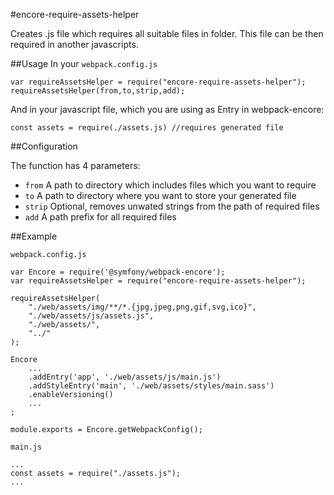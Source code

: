 #encore-require-assets-helper

Creates .js file which requires all suitable files in folder. This file can be then required in another javascripts. 

##Usage
In your `webpack.config.js`
```
var requireAssetsHelper = require("encore-require-assets-helper");
requireAssetsHelper(from,to,strip,add);
```

And in your javascript file, which you are using as Entry in webpack-encore:

```
const assets = require(./assets.js) //requires generated file
```

##Configuration

The function has 4 parameters:

* `from` A path to directory which includes files which you want to require
* `to` A path to directory where you want to store your generated file
* `strip` Optional, removes unwated strings from the path of required files
* `add` A path prefix for all required files

##Example

`webpack.config.js`

```
var Encore = require('@symfony/webpack-encore');
var requireAssetsHelper = require("encore-require-assets-helper");

requireAssetsHelper(
    "./web/assets/img/**/*.{jpg,jpeg,png,gif,svg,ico}",
    "./web/assets/js/assets.js",
    "./web/assets/",
    "../"
);

Encore
    ...
    .addEntry('app', './web/assets/js/main.js')
    .addStyleEntry('main', './web/assets/styles/main.sass')
    .enableVersioning()
    ...
;

module.exports = Encore.getWebpackConfig();

```

`main.js`

```
...    
const assets = require("./assets.js");
...
```


